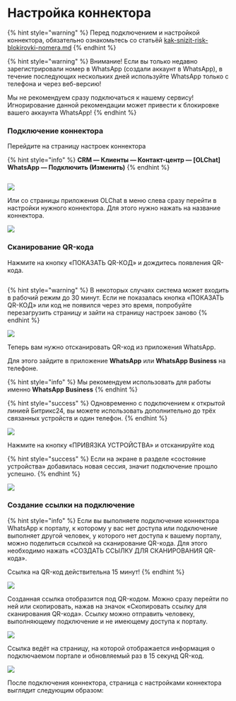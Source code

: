 # Настройка коннектора

{% hint style="warning" %}
Перед подключением и настройкой коннектора, обязательно ознакомьтесь со статьёй [kak-snizit-risk-blokirovki-nomera.md](../kak-snizit-risk-blokirovki-nomera.md "mention")
{% endhint %}

{% hint style="warning" %}
Внимание! Если вы только недавно зарегистрировали номер в WhatsApp (создали аккаунт в WhatsApp), в течение последующих нескольких дней используйте WhatsApp только с телефона и через веб-версию!

Мы не рекомендуем сразу подключаться к нашему сервису! Игнорирование данной рекомендации может привести к блокировке вашего аккаунта WhatsApp!
{% endhint %}

### Подключение коннектора

Перейдите на страницу настроек коннектора

{% hint style="info" %}
**CRM — Клиенты — Контакт-центр — \[OLChat] WhatsApp — Подключить (Изменить)**
{% endhint %}

<figure><img src="../.gitbook/assets/image (3) (1) (1).png" alt=""><figcaption></figcaption></figure>

![](<../.gitbook/assets/image (373).png>)

Или со страницы приложения OLChat в меню слева сразу перейти в настройки нужного коннектора. Для этого нужно нажать на название коннектора.

![](<../.gitbook/assets/image (793).png>)

### Сканирование QR-кода

Нажмите на кнопку «ПОКАЗАТЬ QR-КОД» и дождитесь появления QR-кода.&#x20;

<figure><img src="../.gitbook/assets/image (352).png" alt=""><figcaption></figcaption></figure>

{% hint style="warning" %}
В некоторых случаях система может входить в рабочий режим до 30 минут. Если не показалась кнопка «ПОКАЗАТЬ QR-КОД» или код не появился через это время, попробуйте перезагрузить страницу и зайти на страницу настроек заново
{% endhint %}

![](<../.gitbook/assets/image (43).png>)

Теперь вам нужно отсканировать QR-код из приложения WhatsApp.

Для этого зайдите в приложение **WhatsApp** или **WhatsApp Business** на телефоне.

{% hint style="info" %}
Мы рекомендуем использовать для работы именно **WhatsApp Business**
{% endhint %}

{% hint style="success" %}
Одновременно с подключением к открытой линией Битрикс24, вы можете использовать дополнительно до трёх связанных устройств и один телефон.
{% endhint %}

![](<../.gitbook/assets/image (563).png>)

Нажмите на кнопку «ПРИВЯЗКА УСТРОЙСТВА» и отсканируйте код

{% hint style="success" %}
Если на экране в разделе «состояние устройства» добавилась новая сессия, значит подключение прошло успешно.
{% endhint %}

![](<../.gitbook/assets/image (120).png>)

### Создание ссылки на подключение

{% hint style="info" %}
Если вы выполняете подключение коннектора WhatsApp к порталу, к которому у вас нет доступа или подключение выполняет другой человек, у которого нет доступа к вашему порталу, можно поделиться ссылкой на сканирование QR-кода. Для этого необходимо нажать «СОЗДАТЬ ССЫЛКУ ДЛЯ СКАНИРОВАНИЯ QR-кода».

Ссылка на QR-код действительна 15 минут!
{% endhint %}

![](<../.gitbook/assets/image (730).png>)

Созданная ссылка отобразится под QR-кодом. Можно сразу перейти по ней или скопировать, нажав на значок «Скопировать ссылку для сканирования QR-кода». Ссылку можно отправить человеку, выполняющему подключение и не имеющему доступа к порталу.

![](<../.gitbook/assets/image (759).png>)

Ссылка ведёт на страницу, на которой отображается информация о подключаемом портале и обновляемый раз в 15 секунд QR-код.

![](<../.gitbook/assets/image (132).png>)

После подключения коннектора, страница с настройками коннектора выглядит следующим образом:

<figure><img src="../.gitbook/assets/image (491).png" alt=""><figcaption></figcaption></figure>
